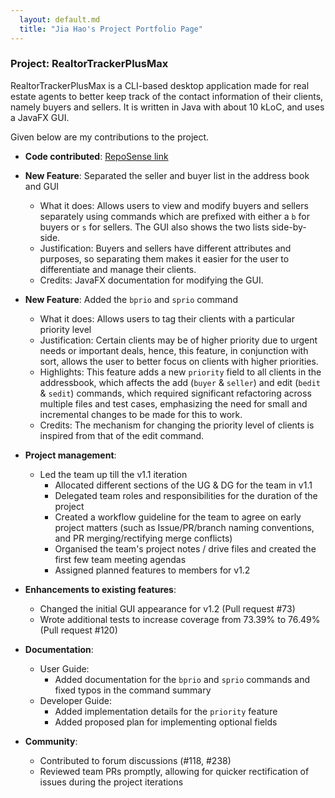 ```yaml
---
  layout: default.md
  title: "Jia Hao's Project Portfolio Page"
---
```


### Project: RealtorTrackerPlusMax

RealtorTrackerPlusMax is a CLI-based desktop application made for real estate agents to better keep track of the
contact information of their clients, namely buyers and sellers.
It is written in Java with about 10 kLoC, and uses a JavaFX GUI.

Given below are my contributions to the project.

* **Code contributed**: [RepoSense link](https://nus-cs2103-ay2324s1.github.io/tp-dashboard/?search=j-hta-n&sort=groupTitle&sortWithin=title&timeframe=commit&mergegroup=&groupSelect=groupByRepos&breakdown=true&checkedFileTypes=docs~functional-code~test-code&since=2023-09-22)


* **New Feature**: Separated the seller and buyer list in the address book and GUI
  * What it does: Allows users to view and modify buyers and sellers separately using commands which are prefixed
  with either a `b` for buyers or `s` for sellers. The GUI also shows the two lists side-by-side.
  * Justification: Buyers and sellers have different attributes and purposes, so separating them makes it easier
    for the user to differentiate and manage their clients.
  * Credits: JavaFX documentation for modifying the GUI.

* **New Feature**: Added the `bprio` and `sprio` command
  * What it does: Allows users to tag their clients with a particular priority level
  * Justification: Certain clients may be of higher priority due to urgent needs or important
  deals, hence, this feature, in conjunction with sort, allows the user to better focus on clients
  with higher priorities.
  * Highlights: This feature adds a new `priority` field to all clients in the addressbook,
  which affects the add (`buyer` & `seller`) and edit (`bedit` & `sedit`) commands, which required
  significant refactoring across multiple files and test cases, emphasizing the need for small
  and incremental changes to be made for this to work.
  * Credits: The mechanism for changing the priority level of clients is inspired from that of the edit command.


* **Project management**:
  * Led the team up till the v1.1 iteration
    * Allocated different sections of the UG & DG for the team in v1.1
    * Delegated team roles and responsibilities for the duration of the project
    * Created a workflow guideline for the team to agree on early project matters (such as Issue/PR/branch 
    naming conventions, and PR merging/rectifying merge conflicts)
    * Organised the team's project notes / drive files and created the first few team meeting agendas
    * Assigned planned features to members for v1.2


* **Enhancements to existing features**:
  * Changed the initial GUI appearance for v1.2 (Pull request #73)
  * Wrote additional tests to increase coverage from 73.39% to 76.49% (Pull request #120)

<div style="page-break-after: always;"></div>

* **Documentation**:
    * User Guide:
      * Added documentation for the `bprio` and `sprio` commands and fixed typos in the command summary
    * Developer Guide:
      * Added implementation details for the `priority` feature
      * Added proposed plan for implementing optional fields


* **Community**:
  * Contributed to forum discussions (#118, #238)
  * Reviewed team PRs promptly, allowing for quicker rectification of issues during the project iterations
